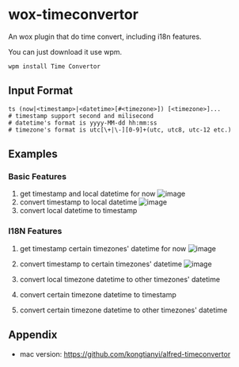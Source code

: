 # wox-timeconvertor
An wox plugin that do time convert, including i18n features.

You can just download it use wpm.
```
wpm install Time Convertor
```

## Input Format
```
ts (now|<timestamp>|<datetime>[#<timezone>]) [<timezone>]...
# timestamp support second and milisecond
# datetime's format is yyyy-MM-dd hh:mm:ss
# timezone's format is utc[\+|\-][0-9]+(utc, utc8, utc-12 etc.)
```

## Examples
### Basic Features
1. get timestamp and local datetime for now
 ![image](https://user-images.githubusercontent.com/15275771/206887026-e313ff5b-025b-4d1a-984e-9ff91b0b3d8b.png)
2. convert timestamp to local datetime
 ![image](https://user-images.githubusercontent.com/15275771/206887042-3aff9e7c-5ec4-4d3a-8ff1-1f06f71f941e.png)
3. convert local datetime to timestamp
 
### I18N Features
1. get timestamp certain timezones' datetime for now
 ![image](https://user-images.githubusercontent.com/15275771/206887081-1977d264-4102-47ff-b5de-e96b3cfc3a2a.png)
2. convert timestamp to certain timezones' datetime 
 ![image](https://user-images.githubusercontent.com/15275771/206887095-4a851704-8b40-4cd4-813a-ea455937c592.png)
3. convert local timezone datetime to other timezones' datetime
 
4. convert certain timezone datetime to timestamp
 
5. convert certain timezone datetime to other timezones' datetime
 

## Appendix

* mac version: https://github.com/kongtianyi/alfred-timeconvertor
